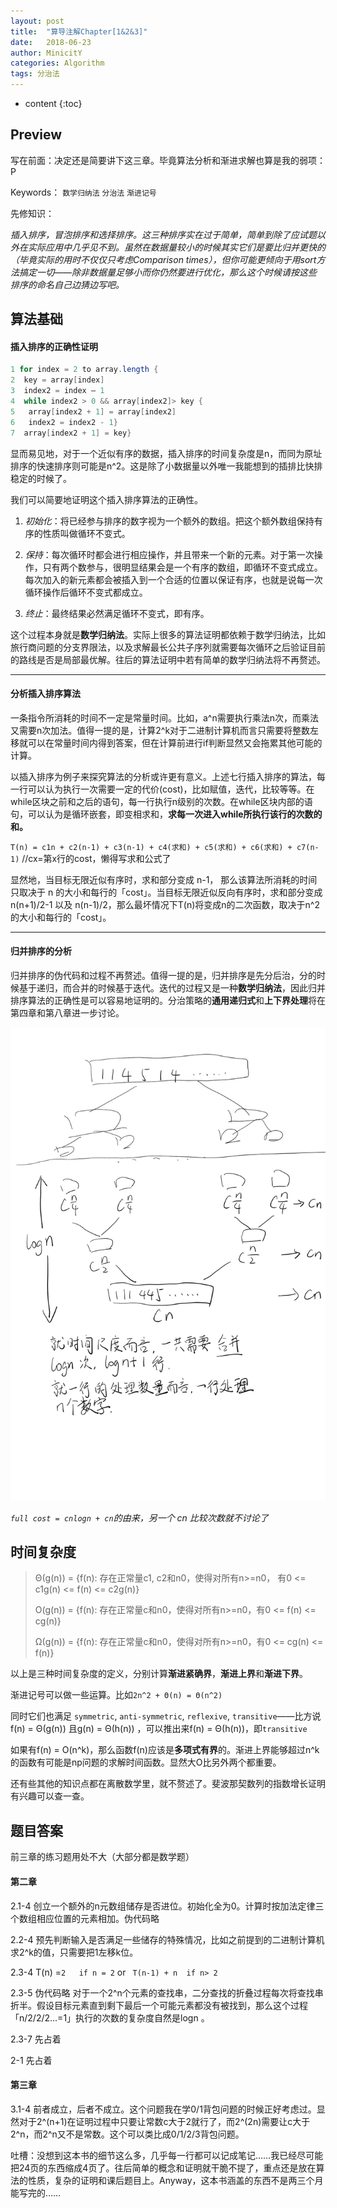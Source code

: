 ```yaml
---
layout: post
title:  "算导注解Chapter[1&2&3]"
date:   2018-06-23
author: MinicitY
categories: Algorithm
tags: 分治法
---
```


* content
{:toc}


## **Preview**
写在前面：决定还是简要讲下这三章。毕竟算法分析和渐进求解也算是我的弱项：P

Keywords： `数学归纳法` `分治法` `渐进记号` 

先修知识：

*插入排序，冒泡排序和选择排序。这三种排序实在过于简单，简单到除了应试题以外在实际应用中几乎见不到。虽然在数据量较小的时候其实它们是要比归并更快的（毕竟实际的用时不仅仅只考虑Comparison times），但你可能更倾向于用sort方法搞定一切——除非数据量足够小而你仍然要进行优化，那么这个时候请按这些排序的命名自己边猜边写吧。*




## **算法基础**
#### 插入排序的正确性证明

``` java
1 for index = 2 to array.length {
2  key = array[index]
3  index2 = index – 1
4  while index2 > 0 && array[index2]> key {
5   array[index2 + 1] = array[index2]
6   index2 = index2 - 1}
7  array[index2 + 1] = key}
```

显而易见地，对于一个近似有序的数据，插入排序的时间复杂度是n，而同为原址排序的快速排序则可能是n^2。这是除了小数据量以外唯一我能想到的插排比快排稳定的时候了。

我们可以简要地证明这个插入排序算法的正确性。

1. _初始化_：将已经参与排序的数字视为一个额外的数组。把这个额外数组保持有序的性质叫做循环不变式。

2. _保持_：每次循环时都会进行相应操作，并且带来一个新的元素。对于第一次操作，只有两个数参与，很明显结果会是一个有序的数组，即循环不变式成立。每次加入的新元素都会被插入到一个合适的位置以保证有序，也就是说每一次循环操作后循环不变式都成立。

3. _终止_：最终结果必然满足循环不变式，即有序。


这个过程本身就是**数学归纳法**。实际上很多的算法证明都依赖于数学归纳法，比如旅行商问题的分支界限法，以及求解最长公共子序列就需要每次循环之后验证目前的路线是否是局部最优解。往后的算法证明中若有简单的数学归纳法将不再赘述。

***
#### 分析插入排序算法

一条指令所消耗的时间不一定是常量时间。比如，a^n需要执行乘法n次，而乘法又需要n次加法。值得一提的是，计算2^k对于二进制计算机而言只需要将整数左移就可以在常量时间内得到答案，但在计算前进行if判断显然又会拖累其他可能的计算。

以插入排序为例子来探究算法的分析或许更有意义。上述七行插入排序的算法，每一行可以认为执行一次需要一定的代价(cost)，比如赋值，迭代，比较等等。在while区块之前和之后的语句，每一行执行n级别的次数。在while区块内部的语句，可以认为是循环嵌套，即变相求和，**求每一次进入while所执行该行的次数的和。**

`T(n) = c1n + c2(n-1) + c3(n-1) + c4(求和) + c5(求和) + c6(求和) + c7(n-1)`
//cx=第x行的cost，懒得写求和公式了

显然地，当目标无限近似有序时，求和部分变成 n-1， 那么该算法所消耗的时间只取决于 n 的大小和每行的「cost」。当目标无限近似反向有序时，求和部分变成n(n+1)/2-1 以及 n(n-1)/2，那么最坏情况下T(n)将变成n的二次函数，取决于n^2的大小和每行的「cost」。

***
#### 归并排序的分析

归并排序的伪代码和过程不再赘述。值得一提的是，归并排序是先分后治，分的时候基于递归，而合并的时候基于迭代。迭代的过程又是一种**数学归纳法**，因此归并排序算法的正确性是可以容易地证明的。分治策略的**通用递归式**和**上下界处理**将在第四章和第八章进一步讨论。

![](https://github.com/MinicitY/MyImg/blob/master/mergeSort.png?raw=true)

_`full cost = cnlogn + cn`的由来，另一个 cn 比较次数就不讨论了_

## **时间复杂度**

>Θ(g(n)) = {f(n): 存在正常量c1, c2和n0，使得对所有n>=n0， 有0 <= c1g(n) <= f(n) <= c2g(n)}
>
>O(g(n)) = {f(n): 存在正常量c和n0，使得对所有n>=n0，有0 <= f(n) <= cg(n)}
>
>Ω(g(n)) = {f(n): 存在正常量c和n0，使得对所有n>=n0，有0 <= cg(n) <= f(n)}

以上是三种时间复杂度的定义，分别计算**渐进紧确界**，**渐进上界**和**渐进下界**。

渐进记号可以做一些运算。比如`2n^2 + Θ(n) = Θ(n^2)`

同时它们也满足 `symmetric`, `anti-symmetric`, `reflexive`, `transitive`——比方说f(n) = Θ(g(n)) 且g(n) = Θ(h(n)) ，可以推出来f(n) = Θ(h(n))，即`transitive`

如果有f(n) = O(n^k)，那么函数f(n)应该是**多项式有界**的。渐进上界能够超过n^k的函数有可能是np问题的求解时间函数。显然大O比另外两个都重要。

还有些其他的知识点都在离散数学里，就不赘述了。斐波那契数列的指数增长证明有兴趣可以查一查。

## **题目答案**

前三章的练习题用处不大（大部分都是数学题）

#### 第二章

2.1-4 创立一个额外的n元数组储存是否进位。初始化全为0。计算时按加法定律三个数组相应位置的元素相加。伪代码略

2.2-4 预先判断输入是否满足一些储存的特殊情况，比如之前提到的二进制计算机求2^k的值，只需要把1左移k位。

2.3-4
T(n) =`2   if n = 2` or ` T(n-1) + n  if n> 2`

2.3-5 伪代码略
对于一个2^n个元素的查找串，二分查找的折叠过程每次将查找串折半。假设目标元素直到剩下最后一个可能元素都没有被找到，那么这个过程「n/2/2/2...=1」执行的次数的复杂度自然是logn 。

2.3-7
先占着

2-1
先占着

#### 第三章

3.1-4 前者成立，后者不成立。这个问题我在学0/1背包问题的时候正好考虑过。显然对于2^(n+1)在证明过程中只要让常数c大于2就行了，而2^(2n)需要让c大于2^n，而2^n又不是常数。这个可以类比成0/1/2/3背包问题。


吐槽：没想到这本书的细节这么多，几乎每一行都可以记成笔记……我已经尽可能把24页的东西缩成4页了。往后简单的概念和证明就干脆不提了，重点还是放在算法的性质，复杂的证明和课后题目上。Anyway，这本书涵盖的东西不是两三个月能写完的……
